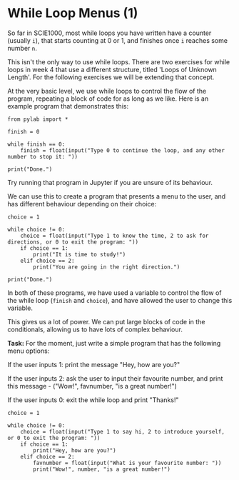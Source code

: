 # While Loop Menus (1)

So far in SCIE1000, most while loops you have written have a counter (usually `i`), that starts counting at 0 or 1, and finishes once `i` reaches some number `n`. 

This isn't the only way to use while loops. There are two exercises for while loops in week 4 that use a different structure, titled 'Loops of Unknown Length'. For the following exercises we will be extending that concept.

At the very basic level, we use while loops to control the flow of the program, repeating a block of code for as long as we like. Here is an example program that demonstrates this:

```
from pylab import *

finish = 0

while finish == 0:
    finish = float(input("Type 0 to continue the loop, and any other number to stop it: "))
    
print("Done.")
```

Try running that program in Jupyter if you are unsure of its behaviour. 

We can use this to create a program that presents a menu to the user, and has different behaviour depending on their choice:

```
choice = 1

while choice != 0:
    choice = float(input("Type 1 to know the time, 2 to ask for directions, or 0 to exit the program: "))
    if choice == 1:
        print("It is time to study!")
    elif choice == 2:
        print("You are going in the right direction.")
    
print("Done.")
```

In both of these programs, we have used a variable to control the flow of the while loop (`finish` and `choice`), and have allowed the user to change this variable. 

This gives us a lot of power. We can put large blocks of code in the conditionals, allowing us to have lots of complex behaviour. 

**Task:** For the moment, just write a simple program that has the following menu options:

If the user inputs 1: print the message "Hey, how are you?"

If the user inputs 2: ask the user to input their favourite number, and print this message - ("Wow!", favnumber, "is a great number!")

If the user inputs 0: exit the while loop and print "Thanks!"

```
choice = 1

while choice != 0:
    choice = float(input("Type 1 to say hi, 2 to introduce yourself, or 0 to exit the program: "))
    if choice == 1:
        print("Hey, how are you?")
    elif choice == 2:
        favnumber = float(input("What is your favourite number: "))
        print("Wow!", number, "is a great number!")

